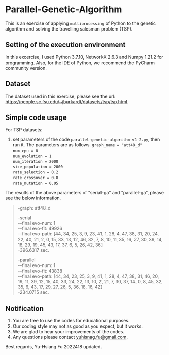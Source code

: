 # Parallel-Genetic-Algorithm
This is an exercise of applying `multiprocessing` of Python to the genetic algorithm and solving the travelling salesman problem (TSP).

## Setting of the execution environment
In this excercise, I used Python 3.7.10, NetworkX 2.6.3 and Numpy 1.21.2 for programming. Also, for the IDE of Python, we recommend the PyCharm community version.

## Dataset
The dataset used in this exercise, please see the url: https://people.sc.fsu.edu/~jburkardt/datasets/tsp/tsp.html.

## Simple code usage
For TSP datasets:
1. set parameters of the code `parallel-genetic-algorithm-v1-2.py`, then run it. The parameters are as follows.
  `graph_name = "att48_d"` <br>
  `num_cpu = 8` <br>
  `num_evolution = 1` <br>
  `num_iteration = 2000` <br>
  `size_population = 2000` <br>
  `rate_selection = 0.2` <br>
  `rate_crossover = 0.8` <br>
  `rate_mutation = 0.05` <br>

The results of the above parameters of "serial-ga" and "parallel-ga", please see the below information.
> -graph: att48_d <br>
> 
> -serial <br>
> --final evo-num:  1 <br>
> --final evo-fit:  49926 <br>
> --final evo-path: [44, 34, 25, 3, 9, 23, 41, 1, 28, 4, 47, 38, 31, 20, 24, 22, 40, 21, 2, 0, 15, 33, 13, 12, 46, 32, 7, 8, 10, 11, 35, 16, 27, 30, 39, 14, 18, 29, 19, 45, 43, 17, 37, 6, 5, 26, 42, 36] <br>
> -396.6317 sec. <br>
> 
> -parallel <br>
> --final evo-num:  1 <br>
> --final evo-fit:  43838 <br>
> --final evo-path: [44, 34, 23, 25, 3, 9, 41, 1, 28, 4, 47, 38, 31, 46, 20, 19, 11, 39, 12, 15, 40, 33, 24, 22, 13, 10, 2, 21, 7, 30, 37, 14, 0, 8, 45, 32, 35, 6, 43, 17, 29, 27, 26, 5, 36, 18, 16, 42] <br>
> -234.0715 sec. <br>
 
## Notification
1. You are free to use the codes for educational purposes.
2. Our coding style may not as good as you expect, but it works.
3. We are glad to hear your improvements of the codes.
4. Any questions please contact yuhisnag.fu@gmail.com.

Best regards,
Yu-Hsiang Fu 2022418 updated.
